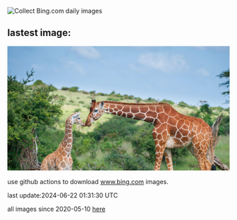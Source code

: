 ![Collect Bing.com daily images](https://github.com/counter2015/bing-daily-images/workflows/Collect%20Bing.com%20daily%20images/badge.svg)
## lastest image:
![](images/LewaGiraffe.jpg)

use github actions to download www.bing.com images.

last update:2024-06-22 01:31:30 UTC

all images since 2020-05-10 [here](https://github.com/counter2015/bing-daily-images/tree/master/images) 
